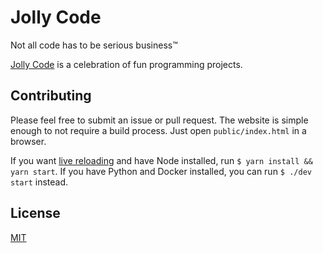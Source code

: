 # Jolly Code

Not all code has to be serious business™

[Jolly Code](https://jollycode.org) is a celebration of fun programming projects.

## Contributing
Please feel free to submit an issue or pull request. The website is simple
enough to not require a build process. Just open `public/index.html` in a
browser.

If you want [live reloading](https://github.com/tapio/live-server) and have
Node installed, run `$ yarn install && yarn start`. If you have Python and
Docker installed, you can run `$ ./dev start` instead.

## License
[MIT](https://github.com/dguo/make-a-readme/blob/master/LICENSE)
